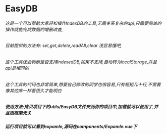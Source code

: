# EasyDB

###### 这是一个可以帮助大家轻松操作IndexDB的工具,无需关系复杂的api,只需要简单的操作就能完成数据的增删改查,

###### 目前提供的方法有: set,get,delete,readAll,clear 浅显易懂吧,

###### 这个工具还会判断是否支持IndexedDB,如果不支持,自动转为localStorage,并且api是相同的

###### 这个工具的代码也非常简单,想要自己修改的同学也很容易,只有短短几十行,不需要像其他库一样看很久才能明白

##### 使用方法:拷贝项目下的utils/EasyDB文件夹到你的项目中,加载就可以使用了,并且跟框架无关

##### 运行项目就可以看到expamle,源码在components/Expamle.vue下